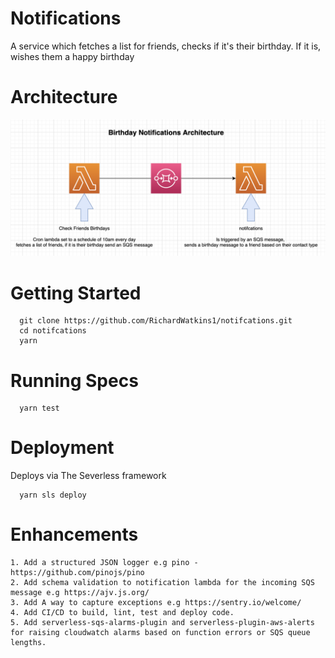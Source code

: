 # Notifications

A service which fetches a list for friends, checks if it's their birthday. If it is, wishes them a happy birthday

# Architecture

![architecture](architecture.png)

# Getting Started

```
  git clone https://github.com/RichardWatkins1/notifcations.git
  cd notifcations
  yarn
```

# Running Specs

```
  yarn test
```

# Deployment

Deploys via The Severless framework

```
  yarn sls deploy
```

# Enhancements

```
1. Add a structured JSON logger e.g pino - https://github.com/pinojs/pino
2. Add schema validation to notification lambda for the incoming SQS message e.g https://ajv.js.org/
3. Add A way to capture exceptions e.g https://sentry.io/welcome/
4. Add CI/CD to build, lint, test and deploy code.
5. Add serverless-sqs-alarms-plugin and serverless-plugin-aws-alerts for raising cloudwatch alarms based on function errors or SQS queue lengths.
```
